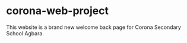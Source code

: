 # corona-web-project
This website is a brand new welcome back page for Corona Secondary School Agbara.
